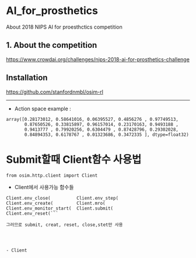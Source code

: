 # AI_for_prosthetics
About 2018 NIPS AI for proesthctics competition



## 1. About the competition
https://www.crowdai.org/challenges/nips-2018-ai-for-prosthetics-challenge

## Installation 
https://github.com/stanfordnmbl/osim-rl





---

- Action space 
example : 

```env.action_space.sample()
array([0.28173012, 0.58641016, 0.06395527, 0.4856276 , 0.97749513,
       0.87650526, 0.33815897, 0.96157014, 0.23170163, 0.9493188 ,
       0.9413777 , 0.79920256, 0.6304479 , 0.87428796, 0.29302028,
       0.84894353, 0.6178767 , 0.01323686, 0.3472335 ], dtype=float32)
```


# Submit할때 Client함수 사용법

`from osim.http.client import Client`
- Client에서 사용가능 함수들
```>>> Client.
Client.env_close(          Client.env_step(
Client.env_create(         Client.mro(
Client.env_monitor_start(  Client.submit(
Client.env_reset(```      

그러므로 submit, creat, reset, close,stet만 사용




- Client 
